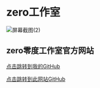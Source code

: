 # zero工作室

![屏幕截图(2)](https://user-images.githubusercontent.com/89624840/131179808-b69fe017-c2bc-45a6-bc89-f83803047173.png)

## zero零度工作室官方网站

[点击跳转到我的GitHub](https://github.com/zlc1003)

[点击跳转到此网站GitHub](https://github.com/zlc1003/zero)

